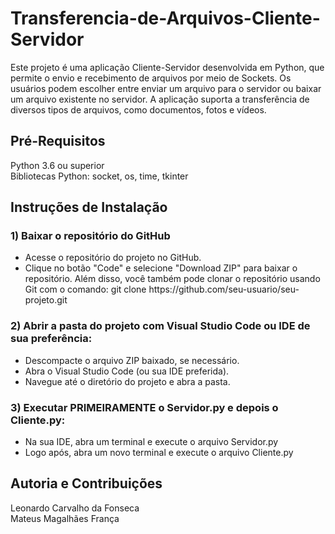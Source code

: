 # Transferencia-de-Arquivos-Cliente-Servidor 
Este projeto é uma aplicação Cliente-Servidor desenvolvida em Python, que permite o envio e recebimento de arquivos por meio de Sockets. Os usuários podem escolher entre enviar um arquivo para o servidor ou baixar um arquivo existente no servidor. A aplicação suporta a transferência de diversos tipos de arquivos, como documentos, fotos e vídeos.

<h2>Pré-Requisitos</h2>

Python 3.6 ou superior<br>
Bibliotecas Python: socket, os, time, tkinter


<h2>Instruções de Instalação</h2>
<h3>1) Baixar o repositório do GitHub</h3>
<ul>
  <li>Acesse o repositório do projeto no GitHub.</li>
  <li>Clique no botão "Code" e selecione "Download ZIP" para baixar o repositório. Além disso, você também pode clonar o repositório usando Git com o comando:
  git clone https://github.com/seu-usuario/seu-projeto.git</li>
</ul>
<h3>2) Abrir a pasta do projeto com Visual Studio Code ou IDE de sua preferência:</h2>
<ul>
  <li>Descompacte o arquivo ZIP baixado, se necessário.</li>
  <li>Abra o Visual Studio Code (ou sua IDE preferida).</li>
  <li>Navegue até o diretório do projeto e abra a pasta.</li>
</ul>

<h3>3) Executar PRIMEIRAMENTE o Servidor.py e depois o Cliente.py:</h3>
<ul>
  <li>Na sua IDE, abra um terminal e execute o arquivo Servidor.py</li>
  <li>Logo após, abra um novo terminal e execute o arquivo Cliente.py</li>
</ul>

<h2>Autoria e Contribuições</h2>

Leonardo Carvalho da Fonseca<br>
Mateus Magalhães França
